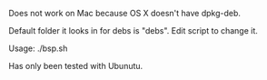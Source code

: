 Does not work on Mac because OS X doesn't have dpkg-deb.

Default folder it looks in for debs is "debs". Edit script to change it.

Usage:
./bsp.sh

Has only been tested with Ubunutu.
